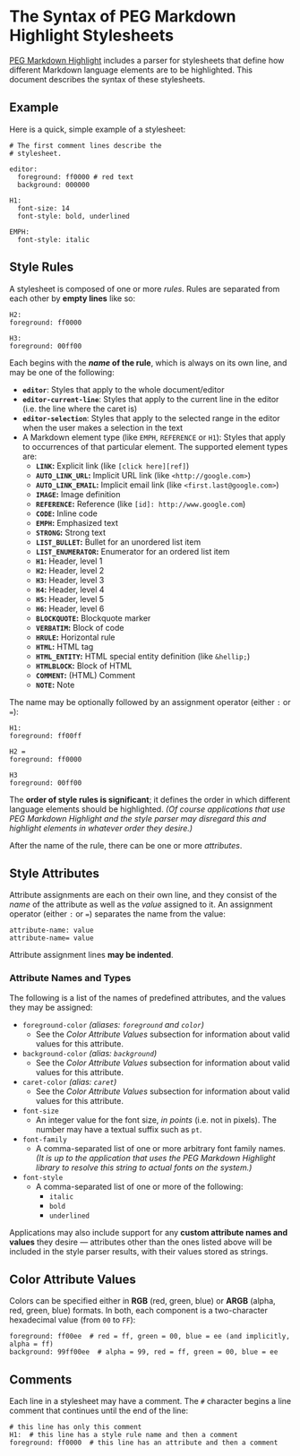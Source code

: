 
The Syntax of PEG Markdown Highlight Stylesheets
================================================

[PEG Markdown Highlight][pmh] includes a parser for stylesheets that define how different Markdown language elements are to be highlighted. This document describes the syntax of these stylesheets.

[pmh]: http://hasseg.org/peg-markdown-highlight/


Example
-------

Here is a quick, simple example of a stylesheet:

    # The first comment lines describe the
    # stylesheet.
    
    editor:
      foreground: ff0000 # red text
      background: 000000
    
    H1:
      font-size: 14
      font-style: bold, underlined
    
    EMPH:
      font-style: italic


Style Rules
-----------

A stylesheet is composed of one or more *rules*. Rules are separated from each other by **empty lines** like so:

    H2:
    foreground: ff0000
    
    H3:
    foreground: 00ff00

Each begins with the ***name* of the rule**, which is always on its own line, and may be one of the following:

- **`editor`**: Styles that apply to the whole document/editor
- **`editor-current-line`**: Styles that apply to the current line in the editor (i.e. the line where the caret is)
- **`editor-selection`**: Styles that apply to the selected range in the editor when the user makes a selection in the text
- A Markdown element type (like `EMPH`, `REFERENCE` or `H1`): Styles that apply to occurrences of that particular element. The supported element types are:
    - **`LINK`:** Explicit link (like `[click here][ref]`)
    - **`AUTO_LINK_URL`:** Implicit URL link (like `<http://google.com>`)
    - **`AUTO_LINK_EMAIL`:** Implicit email link (like `<first.last@google.com>`)
    - **`IMAGE`:** Image definition
    - **`REFERENCE`:** Reference (like `[id]: http://www.google.com`)
    - **`CODE`:** Inline code
    - **`EMPH`:** Emphasized text
    - **`STRONG`:** Strong text
    - **`LIST_BULLET`:** Bullet for an unordered list item
    - **`LIST_ENUMERATOR`:** Enumerator for an ordered list item
    - **`H1`:** Header, level 1
    - **`H2`:** Header, level 2
    - **`H3`:** Header, level 3
    - **`H4`:** Header, level 4
    - **`H5`:** Header, level 5
    - **`H6`:** Header, level 6
    - **`BLOCKQUOTE`:** Blockquote marker
    - **`VERBATIM`:** Block of code
    - **`HRULE`:** Horizontal rule
    - **`HTML`:** HTML tag
    - **`HTML_ENTITY`:** HTML special entity definition (like `&hellip;`)
    - **`HTMLBLOCK`:** Block of HTML
    - **`COMMENT`:** (HTML) Comment
    - **`NOTE`:** Note

The name may be optionally followed by an assignment operator (either `:` or `=`):

    H1:
    foreground: ff00ff
    
    H2 =
    foreground: ff0000
    
    H3
    foreground: 00ff00

The **order of style rules is significant**; it defines the order in which different language elements should be highlighted. *(Of course applications that use PEG Markdown Highlight and the style parser may disregard this and highlight elements in whatever order they desire.)*

After the name of the rule, there can be one or more *attributes*.


Style Attributes
----------------

Attribute assignments are each on their own line, and they consist of the *name* of the attribute as well as the *value* assigned to it. An assignment operator (either `:` or `=`) separates the name from the value:

    attribute-name: value
    attribute-name= value

Attribute assignment lines **may be indented**.

### Attribute Names and Types

The following is a list of the names of predefined attributes, and the values they may be assigned:

- `foreground-color` *(aliases: `foreground` and `color`)*
    - See the *Color Attribute Values* subsection for information about valid values for this attribute.
- `background-color` *(alias: `background`)*
    - See the *Color Attribute Values* subsection for information about valid values for this attribute.
- `caret-color` *(alias: `caret`)*
    - See the *Color Attribute Values* subsection for information about valid values for this attribute.
- `font-size`
    - An integer value for the font size, *in points* (i.e. not in pixels). The number may have a textual suffix such as `pt`.
- `font-family`
    - A comma-separated list of one or more arbitrary font family names. *(It is up to the application that uses the PEG Markdown Highlight library to resolve this string to actual fonts on the system.)*
- `font-style`
    - A comma-separated list of one or more of the following:
        - `italic`
        - `bold`
        - `underlined`

Applications may also include support for any **custom attribute names and values** they desire &mdash; attributes other than the ones listed above will be included in the style parser results, with their values stored as strings.


## Color Attribute Values

Colors can be specified either in **RGB** (red, green, blue) or **ARGB** (alpha, red, green, blue) formats. In both, each component is a two-character hexadecimal value (from `00` to `FF`):

    foreground: ff00ee  # red = ff, green = 00, blue = ee (and implicitly, alpha = ff)
    background: 99ff00ee  # alpha = 99, red = ff, green = 00, blue = ee


Comments
--------

Each line in a stylesheet may have a comment. The `#` character begins a line comment that continues until the end of the line:

    # this line has only this comment
    H1:  # this line has a style rule name and then a comment
    foreground: ff0000  # this line has an attribute and then a comment









